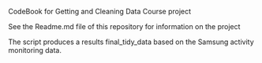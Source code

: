 CodeBook for Getting and Cleaning Data Course project

See the Readme.md file of this repository for information on the project


  The script produces a results final_tidy_data based on the Samsung activity monitoring data.
